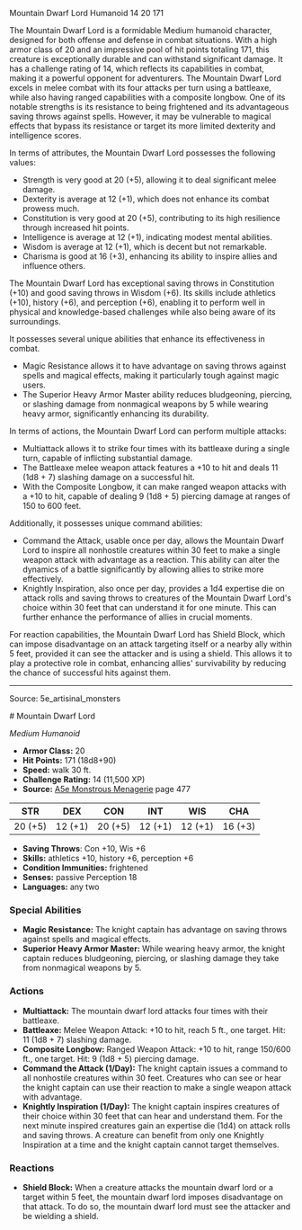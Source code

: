 <MonsterName/>Mountain Dwarf Lord</MonsterName>
<CreatureType/>Humanoid</CreatureType>
<CR/>14</CR>
<AC/>20</AC>
<HP/>171</HP>
<summary>The Mountain Dwarf Lord is a formidable Medium humanoid character, designed for both offense and defense in combat situations. With a high armor class of 20 and an impressive pool of hit points totaling 171, this creature is exceptionally durable and can withstand significant damage. It has a challenge rating of 14, which reflects its capabilities in combat, making it a powerful opponent for adventurers. The Mountain Dwarf Lord excels in melee combat with its four attacks per turn using a battleaxe, while also having ranged capabilities with a composite longbow. One of its notable strengths is its resistance to being frightened and its advantageous saving throws against spells. However, it may be vulnerable to magical effects that bypass its resistance or target its more limited dexterity and intelligence scores.</summary>

<detail>

In terms of attributes, the Mountain Dwarf Lord possesses the following values: 
- Strength is very good at 20 (+5), allowing it to deal significant melee damage.
- Dexterity is average at 12 (+1), which does not enhance its combat prowess much.
- Constitution is very good at 20 (+5), contributing to its high resilience through increased hit points.
- Intelligence is average at 12 (+1), indicating modest mental abilities.
- Wisdom is average at 12 (+1), which is decent but not remarkable.
- Charisma is good at 16 (+3), enhancing its ability to inspire allies and influence others.

The Mountain Dwarf Lord has exceptional saving throws in Constitution (+10) and good saving throws in Wisdom (+6). Its skills include athletics (+10), history (+6), and perception (+6), enabling it to perform well in physical and knowledge-based challenges while also being aware of its surroundings.

It possesses several unique abilities that enhance its effectiveness in combat. 
- Magic Resistance allows it to have advantage on saving throws against spells and magical effects, making it particularly tough against magic users.
- The Superior Heavy Armor Master ability reduces bludgeoning, piercing, or slashing damage from nonmagical weapons by 5 while wearing heavy armor, significantly enhancing its durability.

In terms of actions, the Mountain Dwarf Lord can perform multiple attacks:
- Multiattack allows it to strike four times with its battleaxe during a single turn, capable of inflicting substantial damage.
- The Battleaxe melee weapon attack features a +10 to hit and deals 11 (1d8 + 7) slashing damage on a successful hit.
- With the Composite Longbow, it can make ranged weapon attacks with a +10 to hit, capable of dealing 9 (1d8 + 5) piercing damage at ranges of 150 to 600 feet.

Additionally, it possesses unique command abilities:
- Command the Attack, usable once per day, allows the Mountain Dwarf Lord to inspire all nonhostile creatures within 30 feet to make a single weapon attack with advantage as a reaction. This ability can alter the dynamics of a battle significantly by allowing allies to strike more effectively.
- Knightly Inspiration, also once per day, provides a 1d4 expertise die on attack rolls and saving throws to creatures of the Mountain Dwarf Lord's choice within 30 feet that can understand it for one minute. This can further enhance the performance of allies in crucial moments.

For reaction capabilities, the Mountain Dwarf Lord has Shield Block, which can impose disadvantage on an attack targeting itself or a nearby ally within 5 feet, provided it can see the attacker and is using a shield. This allows it to play a protective role in combat, enhancing allies' survivability by reducing the chance of successful hits against them.</detail>



---

Source: 5e_artisinal_monsters

<statblock>
# Mountain Dwarf Lord

*Medium* *Humanoid*

- **Armor Class:** 20
- **Hit Points:** 171 (18d8+90)
- **Speed:** walk 30 ft.
- **Challenge Rating:** 14 (11,500 XP)
- **Source:** [A5e Monstrous Menagerie](https://enpublishingrpg.com/products/level-up-monstrous-menagerie-a5e) page 477

| STR | DEX | CON | INT | WIS | CHA |
| --- | --- | --- | --- | --- | --- |
| 20 (+5) | 12 (+1) | 20 (+5) | 12 (+1) | 12 (+1) | 16 (+3) |

- **Saving Throws**: Con +10, Wis +6
- **Skills:** athletics +10, history +6, perception +6
- **Condition Immunities:** frightened
- **Senses:** passive Perception 18
- **Languages:** any two

### Special Abilities

- **Magic Resistance:** The knight captain has advantage on saving throws against spells and magical effects.
- **Superior Heavy Armor Master:** While wearing heavy armor, the knight captain reduces bludgeoning, piercing, or slashing damage they take from nonmagical weapons by 5.

### Actions

- **Multiattack:** The mountain dwarf lord attacks four times with their battleaxe.
- **Battleaxe:** Melee Weapon Attack: +10 to hit, reach 5 ft., one target. Hit: 11 (1d8 + 7) slashing damage.
- **Composite Longbow:** Ranged Weapon Attack: +10 to hit, range 150/600 ft., one target. Hit: 9 (1d8 + 5) piercing damage.
- **Command the Attack (1/Day):** The knight captain issues a command to all nonhostile creatures within 30 feet. Creatures who can see or hear the knight captain can use their reaction to make a single weapon attack with advantage.
- **Knightly Inspiration (1/Day):** The knight captain inspires creatures of their choice within 30 feet that can hear and understand them. For the next minute  inspired creatures gain an expertise die (1d4) on attack rolls and saving throws. A creature can benefit from only one Knightly Inspiration at a time  and the knight captain cannot target themselves.

### Reactions

- **Shield Block:** When a creature attacks the mountain dwarf lord or a target within 5 feet, the mountain dwarf lord imposes disadvantage on that attack. To do so, the mountain dwarf lord must see the attacker and be wielding a shield.


</statblock>


